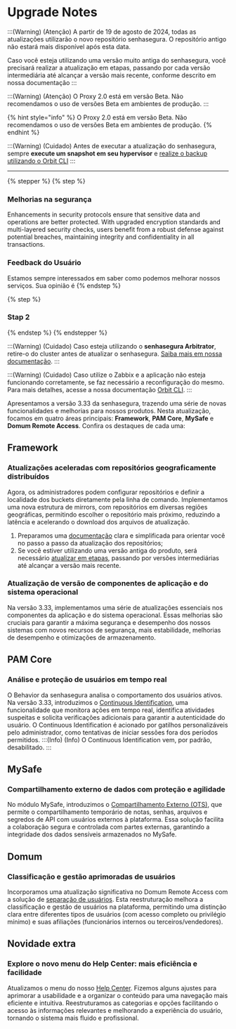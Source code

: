 # Upgrade Notes

:::(Warning) (Atenção) A partir de 19 de agosto de 2024, todas as atualizações utilizarão o novo repositório senhasegura. O repositório antigo não estará mais disponível após esta data.

Caso você esteja utilizando uma versão muito antiga do senhasegura, você precisará realizar a atualização em etapas, passando por cada versão intermediária até alcançar a versão mais recente, conforme descrito em nossa documentação :::&#x20;

:::(Warning) (Atenção) O Proxy 2.0 está em versão Beta. Não recomendamos o uso de versões Beta em ambientes de produção. :::&#x20;

{% hint style="info" %}
O Proxy 2.0 está em versão Beta. Não recomendamos o uso de versões Beta em ambientes de produção.
{% endhint %}



:::(Warning) (Cuidado) Antes de executar a atualização do senhasegura, sempre **execute um snapshot em seu hypervisor** e [realize o backup utilizando o Orbit CLI](https://docs.senhasegura.io/v3-33/docs/pt/orbit-config-manager-running-and-restoring-backup) :::



***



{% stepper %}
{% step %}
### Melhorias na segurança

Enhancements in security protocols ensure that sensitive data and operations are better protected. With upgraded encryption standards and multi-layered security checks, users benefit from a robust defense against potential breaches, maintaining integrity and confidentiality in all transactions.

### Feedback do Usuário

Estamos sempre interessados em saber como podemos melhorar nossos serviços. Sua opinião é
{% endstep %}

{% step %}
### Stap 2


{% endstep %}
{% endstepper %}



:::(Warning) (Cuidado) Caso esteja utilizando o **senhasegura Arbitrator**, retire-o do cluster antes de atualizar o senhasegura. [Saiba mais em nossa documentação](https://docs.senhasegura.io/v3-33/docs/pt/arbitrator-update). :::

:::(Warning) (Cuidado) Caso utilize o Zabbix e a aplicação não esteja funcionando corretamente, se faz necessário a reconfiguração do mesmo. Para mais detalhes, acesse a nossa documentação [Orbit CLI](https://docs.senhasegura.io/v3-33/docs/pt/orbit-cli-how-to-configure-zabbix-via-orbit-cli). :::

Apresentamos a versão 3.33 da senhasegura, trazendo uma série de novas funcionalidades e melhorias para nossos produtos. Nesta atualização, focamos em quatro áreas principais: **Framework**, **PAM Core**, **MySafe** e **Domum Remote Access**. Confira os destaques de cada uma:

## Framework

### Atualizações aceleradas com repositórios geograficamente distribuídos

Agora, os administradores podem configurar repositórios e definir a localidade dos buckets diretamente pela linha de comando. Implementamos uma nova estrutura de mirrors, com repositórios em diversas regiões geográficas, permitindo escolher o repositório mais próximo, reduzindo a latência e acelerando o download dos arquivos de atualização.

1. Preparamos uma [documentação](../v3-33/docs/pt/installation-how-to-change-senhasegura-to-use-the-new-repository/) clara e simplificada para orientar você no passo a passo da atualização dos repositórios;
2. Se você estiver utilizando uma versão antiga do produto, será necessário [atualizar em etapas](../v3-33/docs/pt/how-to-update-senhasegura-in-stages/), passando por versões intermediárias até alcançar a versão mais recente.

### Atualização de versão de componentes de aplicação e do sistema operacional

Na versão 3.33, implementamos uma série de atualizações essenciais nos componentes da aplicação e do sistema operacional. Essas melhorias são cruciais para garantir a máxima segurança e desempenho dos nossos sistemas com novos recursos de segurança, mais estabilidade, melhorias de desempenho e otimizações de armazenamento.

## PAM Core

### Análise e proteção de usuários em tempo real

O Behavior da senhasegura analisa o comportamento dos usuários ativos. Na versão 3.33, introduzimos o [Continuous Identification](../v3-33/docs/pt/user-behavior-continuous-identification/), uma funcionalidade que monitora ações em tempo real, identifica atividades suspeitas e solicita verificações adicionais para garantir a autenticidade do usuário. O Continuous Identification é acionado por gatilhos personalizáveis pelo administrador, como tentativas de iniciar sessões fora dos períodos permitidos. :::(Info) (Info) O Continuous Identification vem, por padrão, desabilitado. :::

## MySafe

### Compartilhamento externo de dados com proteção e agilidade

No módulo MySafe, introduzimos o [Compartilhamento Externo (OTS)](../v3-33/docs/pt/mysafe-sharing-center/), que permite o compartilhamento temporário de notas, senhas, arquivos e segredos de API com usuários externos à plataforma. Essa solução facilita a colaboração segura e controlada com partes externas, garantindo a integridade dos dados sensíveis armazenados no MySafe.

## Domum

### Classificação e gestão aprimoradas de usuários

Incorporamos uma atualização significativa no Domum Remote Access com a solução de [separação de usuários](../v3-33/docs/pt/domum-about-domum-user-nomenclature/). Esta reestruturação melhora a classificação e gestão de usuários na plataforma, permitindo uma distinção clara entre diferentes tipos de usuários (com acesso completo ou privilégio mínimo) e suas afiliações (funcionários internos ou terceiros/vendedores).

## Novidade extra

### Explore o novo menu do Help Center: mais eficiência e facilidade

Atualizamos o menu do nosso [Help Center](http://docs.senhasegura.io). Fizemos alguns ajustes para aprimorar a usabilidade e a organizar o conteúdo para uma navegação mais eficiente e intuitiva. Reestruturamos as categorias e opções facilitando o acesso às informações relevantes e melhorando a experiência do usuário, tornando o sistema mais fluido e profissional.
